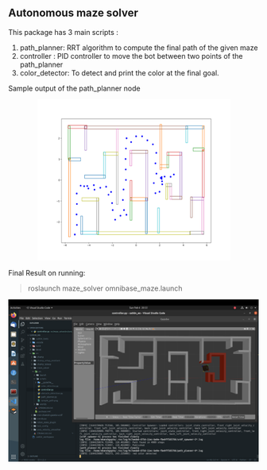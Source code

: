 ## Autonomous maze solver

This package has 3 main scripts :

1. path_planner: RRT algorithm to compute the final path of the given maze 
2. controller : PID controller to move the bot between two points of the path_planner
3. color_detector: To detect and print the color at the final goal. 


Sample output of the path_planner node 

<p align="center">
    <img src="./src/assests/sample_path.png" width="389" height="324">  
</p>


Final Result on running:
> roslaunch maze_solver omnibase_maze.launch

<p align="center">
    <img src="./src/assests/final_run.png">
</p>